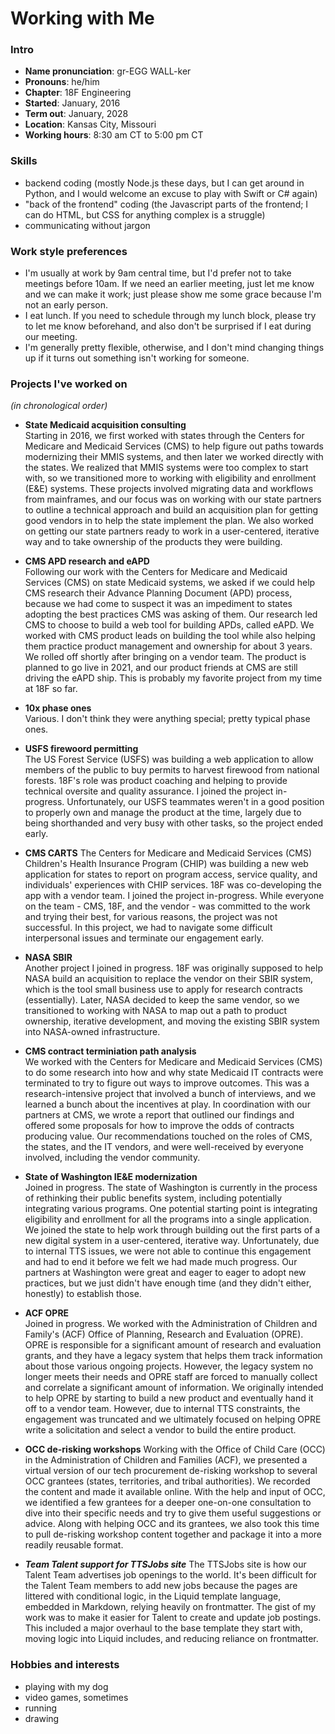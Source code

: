 # Working with Me

### Intro

- **Name pronunciation**: gr-EGG WALL-ker
- **Pronouns**: he/him
- **Chapter**: 18F Engineering
- **Started**: January, 2016
- **Term out**: January, 2028
- **Location**: Kansas City, Missouri
- **Working hours**: 8:30 am CT to 5:00 pm CT

### Skills

- backend coding (mostly Node.js these days, but I can get around in Python,
  and I would welcome an excuse to play with Swift or C# again)
- "back of the frontend" coding (the Javascript parts of the frontend; I can do
  HTML, but CSS for anything complex is a struggle)
- communicating without jargon

### Work style preferences

- I'm usually at work by 9am central time, but I'd prefer not to take meetings
  before 10am. If we need an earlier meeting, just let me know and we can make
  it work; just please show me some grace because I'm not an early person.
- I eat lunch. If you need to schedule through my lunch block, please try to let
  me know beforehand, and also don't be surprised if I eat during our meeting.
- I'm generally pretty flexible, otherwise, and I don't mind changing things up
  if it turns out something isn't working for someone.

### Projects I've worked on

_(in chronological order)_

- **State Medicaid acquisition consulting**  
  Starting in 2016, we first worked with states through the Centers for
  Medicare and Medicaid Services (CMS) to help figure out paths towards
  modernizing their MMIS systems, and then later we worked directly with the
  states. We realized that MMIS systems were too complex to start with, so we
  transitioned more to working with eligibility and enrollment (E&E) systems.
  These projects involved migrating data and workflows from mainframes, and our
  focus was on working with our state partners to outline a technical approach
  and build an acquisition plan for getting good vendors in to help the state
  implement the plan. We also worked on getting our state partners ready to
  work in a user-centered, iterative way and to take ownership of the products
  they were building.

- **CMS APD research and eAPD**  
  Following our work with the Centers for Medicare and Medicaid Services (CMS)
  on state Medicaid systems, we asked if we could help CMS research their
  Advance Planning Document (APD) process, because we had come to suspect it
  was an impediment to states adopting the best practices CMS was asking of
  them. Our research led CMS to choose to build a web tool for building APDs,
  called eAPD. We worked with CMS product leads on building the tool while also
  helping them practice product management and ownership for about 3 years. We
  rolled off shortly after bringing on a vendor team. The product is planned
  to go live in 2021, and our product friends at CMS are still driving the eAPD
  ship. This is probably my favorite project from my time at 18F so far.

- **10x phase ones**  
  Various. I don't think they were anything special; pretty typical phase ones.

- **USFS firewoord permitting**  
  The US Forest Service (USFS) was building a web application to allow members
  of the public to buy permits to harvest firewood from national forests. 18F's
  role was product coaching and helping to provide technical oversite and
  quality assurance. I joined the project in-progress. Unfortunately, our USFS
  teammates weren't in a good position to properly own and manage the product at
  the time, largely due to being shorthanded and very busy with other tasks, so
  the project ended early.

- **CMS CARTS**
  The Centers for Medicare and Medicaid Services (CMS) Children's Health
  Insurance Program (CHIP) was building a new web application for states to
  report on program access, service quality, and individuals' experiences with
  CHIP services. 18F was co-developing the app with a vendor team. I joined the
  project in-progress. While everyone on the team - CMS, 18F, and the vendor -
  was committed to the work and trying their best, for various reasons, the
  project was not successful. In this project, we had to navigate some difficult
  interpersonal issues and terminate our engagement early.

- **NASA SBIR**  
  Another project I joined in progress. 18F was originally supposed to help NASA
  build an acquisition to replace the vendor on their SBIR system, which is the
  tool small business use to apply for research contracts (essentially). Later,
  NASA decided to keep the same vendor, so we transitioned to working with NASA
  to map out a path to product ownership, iterative development, and moving the
  existing SBIR system into NASA-owned infrastructure.

- **CMS contract terminiation path analysis**  
  We worked with the Centers for Medicare and Medicaid Services (CMS) to do some
  research into how and why state Medicaid IT contracts were terminated to try
  to figure out ways to improve outcomes. This was a research-intensive project
  that involved a bunch of interviews, and we learned a bunch about the
  incentives at play. In coordination with our partners at CMS, we wrote a
  report that outlined our findings and offered some proposals for how to
  improve the odds of contracts producing value. Our recommendations touched on
  the roles of CMS, the states, and the IT vendors, and were well-received by
  everyone involved, including the vendor community.

- **State of Washington IE&E modernization**  
  Joined in progress. The state of Washington is currently in the process of
  rethinking their public benefits system, including potentially integrating
  various programs. One potential starting point is integrating eligibility and
  enrollment for all the programs into a single application. We joined the state
  to help work through building out the first parts of a new digital system  in
  a user-centered, iterative way. Unfortunately, due to internal TTS issues, we
  were not able to continue this engagement and had to end it before we felt we
  had made much progress. Our partners at Washington were great and eager to
  eager to adopt new practices, but we just didn't have enough time (and they
  didn't either, honestly) to establish those.

- **ACF OPRE**  
  Joined in progress. We worked with the Administration of Children and Family's
  (ACF) Office of Planning, Research and Evaluation (OPRE). OPRE is responsible
  for a significant amount of research and evaluation grants, and they have a
  legacy system that helps them track information about those various ongoing
  projects. However, the legacy system no longer meets their needs and OPRE
  staff are forced to manually collect and correlate a significant amount of
  information. We originally intended to help OPRE by starting to build a new
  product and eventually hand it off to a vendor team. However, due to internal
  TTS constraints, the engagement was truncated and we ultimately focused on
  helping OPRE write a solicitation and select a vendor to build the entire
  product.

- **OCC de-risking workshops**
  Working with the Office of Child Care (OCC) in the Administration of Children
  and Families (ACF), we presented a virtual version of our tech procurement
  de-risking workshop to several OCC grantees (states, territories, and tribal
  authorities). We recorded the content and made it available online. With the
  help and input of OCC, we identified a few grantees for a deeper one-on-one
  consultation to dive into their specific needs and try to give them useful
  suggestions or advice. Along with helping OCC and its grantees, we also took
  this time to pull de-risking workshop content together and package it into a
  more readily reusable format.

- ***Team Talent support for TTSJobs site***
  The TTSJobs site is how our Talent Team advertises job openings to the world.
  It's been difficult for the Talent Team members to add new jobs because the
  pages are littered with conditional logic, in the Liquid template language,
  embedded in Markdown, relying heavily on frontmatter. The gist of my work was
  to make it easier for Talent to create and update job postings. This included
  a major overhaul to the base template they start with, moving logic into
  Liquid includes, and reducing reliance on frontmatter.

### Hobbies and interests

- playing with my dog
- video games, sometimes
- running
- drawing
